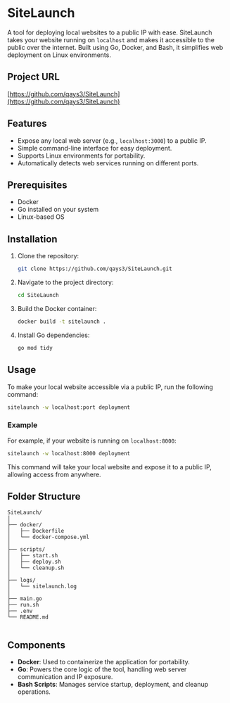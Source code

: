 # SiteLaunch

A tool for deploying local websites to a public IP with ease. SiteLaunch takes your website running on `localhost` and makes it accessible to the public over the internet. Built using Go, Docker, and Bash, it simplifies web deployment on Linux environments.

## Project URL
[https://github.com/qays3/SiteLaunch](https://github.com/qays3/SiteLaunch)

## Features
- Expose any local web server (e.g., `localhost:3000`) to a public IP.
- Simple command-line interface for easy deployment.
- Supports Linux environments for portability.
- Automatically detects web services running on different ports.

## Prerequisites
- Docker
- Go installed on your system
- Linux-based OS

## Installation

1. Clone the repository:
   ```bash
   git clone https://github.com/qays3/SiteLaunch.git
   ```

2. Navigate to the project directory:
   ```bash
   cd SiteLaunch
   ```

3. Build the Docker container:
   ```bash
   docker build -t sitelaunch .
   ```

4. Install Go dependencies:
   ```bash
   go mod tidy
   ```

## Usage

To make your local website accessible via a public IP, run the following command:

```bash
sitelaunch -w localhost:port deployment
```

### Example
For example, if your website is running on `localhost:8000`:
```bash
sitelaunch -w localhost:8000 deployment
```

This command will take your local website and expose it to a public IP, allowing access from anywhere.

## Folder Structure

```
SiteLaunch/
│
├── docker/
│   ├── Dockerfile
│   └── docker-compose.yml
│
├── scripts/
│   ├── start.sh          
│   ├── deploy.sh         
│   └── cleanup.sh        
│
├── logs/                 
│   └── sitelaunch.log    
│
├── main.go     
├── run.sh          
├── .env                  
└── README.md             


```

## Components

- **Docker**: Used to containerize the application for portability.
- **Go**: Powers the core logic of the tool, handling web server communication and IP exposure.
- **Bash Scripts**: Manages service startup, deployment, and cleanup operations.

 